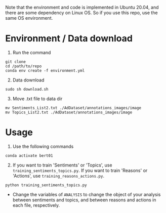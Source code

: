 Note that the environment and code is implemented in Ubuntu 20.04, and there are some dependency on Linux OS. So if you use this repo, use the same OS environment.

# Environment / Data download
1. Run the command
```
git clone 
cd /path/to/repo
conda env create -f environment.yml
```

2. Data download
```
sudo sh download.sh
```

3. Move .txt file to data dir
```
mv Sentiments_List2.txt ./AdDataset/annotations_images/image
mv Topics_List2.txt ./AdDataset/annotations_images/image
```

# Usage
1. Use the following commands
```
conda activate bert01
```

2. If you want to train 'Sentiments' or 'Topics', use `training_sentiments_topics.py`. If you want to train 'Reasons' or 'Actions', use `training_reasons_actions.py`.

```
python training_sentiments_topics.py
```

 - Change the variables of `ANALYSIS` to change the object of your analysis between sentiments and topics, and between reasons and actions in each file, respectively.


